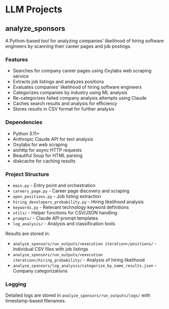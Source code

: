 # LLM Projects

## analyze_sponsors

A Python-based tool for analyzing companies' likelihood of hiring software engineers by scanning their career pages and job postings.

### Features

- Searches for company career pages using Oxylabs web scraping service
- Extracts job listings and analyzes positions
- Evaluates companies' likelihood of hiring software engineers
- Categorizes companies by industry using ML analysis
- Re-categorizes failed company analysis attempts using Claude
- Caches search results and analysis for efficiency
- Stores results in CSV format for further analysis

### Dependencies

- Python 3.11+
- Anthropic Claude API for text analysis
- Oxylabs for web scraping
- aiohttp for async HTTP requests
- Beautiful Soup for HTML parsing
- diskcache for caching results

### Project Structure

- `main.py` - Entry point and orchestration
- `careers_page.py` - Career page discovery and scraping
- `open_positions.py` - Job listing extraction
- `hiring_developers_probability.py` - Hiring likelihood analysis
- `keywords.py` - Relevant technology keyword definitions
- `utils/` - Helper functions for CSV/JSON handling
- `prompts/` - Claude API prompt templates
- `log_analysis/` - Analysis and classification tools

Results are stored in:
- `analyze_sponsors/run_outputs/<execution iteration>/positions/` - Individual CSV files with job listings
- `analyze_sponsors/run_outputs/<execution iteration>/hiring_probability/` - Analysis of hiring likelihood
- `analyze_sponsors/log_analysis/categorize_by_name_results.json` - Company categorizations

### Logging

Detailed logs are stored in `analyze_sponsors/run_outputs/logs/` with timestamp-based filenames.